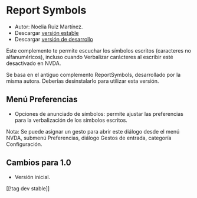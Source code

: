 # Report Symbols #

* Autor: Noelia Ruiz Martínez.
* Descargar [versión estable][1]
* Descargar [versión de desarrollo][2]

Este complemento te permite escuchar los símbolos escritos (caracteres no
alfanuméricos), incluso cuando Verbalizar carácteres al escribir  esté
desactivado en NVDA.

Se basa en el antiguo complemento ReportSymbols, desarrollado por la misma
autora. Deberías desinstalarlo para utilizar esta versión.

## Menú Preferencias ##
* Opciones de anunciado de símbolos: permite ajustar las preferencias para
  la verbalización de los símbolos escritos.

Nota: Se puede asignar un gesto para abrir este diálogo desde el menú NVDA,
submenú Preferencias, diálogo Gestos de entrada, categoría Configuración.

## Cambios para 1.0 ##
* Versión inicial.

[[!tag dev stable]]

[1]: http://addons.nvda-project.org/files/get.php?file=rsy

[2]: http://addons.nvda-project.org/files/get.php?file=rsy-dev
